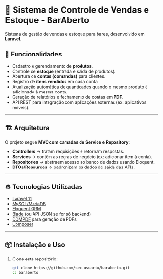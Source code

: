 # 🍻 Sistema de Controle de Vendas e Estoque - BarAberto

Sistema de gestão de vendas e estoque para bares, desenvolvido em **Laravel**.

## 🚀 Funcionalidades

- Cadastro e gerenciamento de **produtos**.
- Controle de **estoque** (entrada e saída de produtos).
- Abertura de **contas (comandas)** para clientes.
- Registro de **itens vendidos** em cada conta.
- Atualização automática de quantidades quando o mesmo produto é adicionado à mesma conta.
- Geração de relatórios e fechamento de contas em **PDF**.
- API REST para integração com aplicações externas (ex: aplicativos móveis).

---

## 🏗️ Arquitetura

O projeto segue **MVC com camadas de Service e Repository**:

- **Controllers** → tratam requisições e retornam respostas.  
- **Services** → contêm as regras de negócio (ex: adicionar item à conta).  
- **Repositories** → abstraem acesso ao banco de dados usando Eloquent.  
- **DTOs/Resources** → padronizam os dados de saída das APIs.  

---

## ⚙️ Tecnologias Utilizadas

- [Laravel 11](https://laravel.com/)
- [MySQL/MariaDB](https://www.mysql.com/)
- [Eloquent ORM](https://laravel.com/docs/eloquent)
- [Blade](https://laravel.com/docs/blade) (ou API JSON se for só backend)
- [DOMPDF](https://github.com/barryvdh/laravel-dompdf) para geração de PDFs
- [Composer](https://getcomposer.org/)

---

## 📦 Instalação e Uso

1. Clone este repositório:
   ```bash
   git clone https://github.com/seu-usuario/baraberto.git
   cd baraberto
